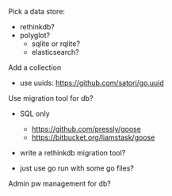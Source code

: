Pick a data store:
  - rethinkdb?
  - polyglot?
    - sqlite or rqlite?
    - elasticsearch?

Add a collection
  - use uuids: https://github.com/satori/go.uuid

Use migration tool for db?
  - SQL only
    - https://github.com/pressly/goose
    - https://bitbucket.org/liamstask/goose

  - write a rethinkdb migration tool?
  - just use go run with some go files?

Admin pw management for db?
